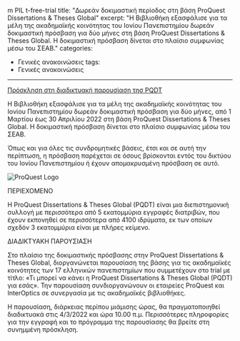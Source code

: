 m PIL t-free-trial
title: "Δωρεάν δοκιμαστική περίοδος στη βάση ProQuest Dissertations & Theses Global"
excerpt: "Η Βιβλιοθήκη εξασφάλισε για τα μέλη της ακαδημαϊ­κής κοινότητας του Ιονίου Πανεπιστημίου δωρεάν δοκιμαστική πρόσβαση για δύο μήνες στη βάση ProQuest Dissertations & Theses Global. Η δοκιμαστική πρόσβαση δίνεται στο πλαίσιο συμφωνίας μέσω του ΣΕΑΒ."
categories:
 - Γενικές ανακοινώσεις
tags:
 - Γενικές ανακοινώσεις
---

[Πρόσκληση στη διαδικτυακή παρουσίαση τησ PQDT](https://ionio.gr/download.php?f=23000-23999/IU-nf-23526-25523-gr.pdf)

Η Βιβλιοθήκη εξασφάλισε για τα μέλη της ακαδημαϊ­κής κοινότητας του Ιονίου Πανεπιστημίου δωρεάν δοκιμαστική πρόσβαση 
για δύο μήνες, από 1 Μαρτίου έως 30 Απριλίου 2022 στη βάση ProQuest Dissertations & Theses Global. Η δοκιμαστική πρόσβαση δίνεται στο πλαίσιο συμφωνίας μέσω του ΣΕΑΒ.

Όπως και για όλες τις συνδρομητικές βάσεις, έτσι και σε αυτή την περίπτωση, η πρόσβαση παρέχεται σε όσους βρίσκονται 
εντός του δικτύου του Ιονίου Πανεπιστημίου ή έχουν απο­μακρυσμένη πρόσβαση σε αυτό.

![ProQuest Logo](htto://www.ionio.gr/~ProQuest)

ΠΕΡΙΕΧΟΜΕΝΟ

H ProQuest Dissertations & Theses Global (PQDT) είναι μια διεπιστημονική συλλογή με περισσότερα από 5 εκατομμύρια εγγραφές διατριβών, που έχουν εκπονηθεί σε περισσότερα από 4100 ιδρύματα, εκ των οποίων σχεδόν 3 εκατομμύρια είναι με πλήρες κείμενο.

ΔΙΑΔΙΚΤΥΑΚΗ ΠΑΡΟΥΣΙΑΣΗ

Στο πλαίσιο της δοκιμαστικής πρόσβασης στην ProQuest Dissertations & Theses Global, διοργανώνεται παρουσίαση της βάσης για τις ακαδημαϊκές κοινότητες των 17 ελληνικών πανεπιστημίων που συμμετέχουν στο trial με τίτλο: «Τι μπορεί να κάνει η ProQuest Dissertations & Theses Global (PQDT) για εσάς». Την παρουσίαση συνδιοργανώνουν οι εταιρείες ProQuest και InterOptics σε συνεργασία με τις ακαδημαϊκές βιβλιοθήκες.

Η παρουσίαση, διάρκειας περίπου μιάμισης ώρας, θα πραγματοποιηθεί διαδικτυακά στις 4/3/2022 και ώρα 10.00 π.μ. Περισσότερες πληροφορίες για την εγγραφή και το πρόγραμμα της παρουσίασης θα βρείτε στη συνημμένη πρόσκληση.

